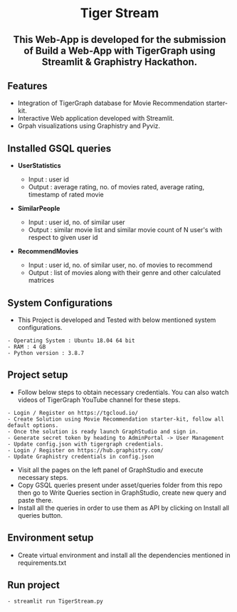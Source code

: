 <h1 align="center">Tiger Stream</h1>

<h2 align="center">

This Web-App is developed for the submission of <b>Build a Web-App with TigerGraph using Streamlit & Graphistry</b> <a style='text-decoration:none' target=_blank href=https://tigergraph-web-app-hack.devpost.com/>Hackathon</a>.

## Features

- Integration of TigerGraph database for Movie Recommendation starter-kit.
- Interactive Web application developed with Streamlit.
- Grpah visualizations using Graphistry and Pyviz.

## Installed GSQL queries

- <b>UserStatistics</b>
	- Input : user id
	- Output : average rating, no. of movies rated, average rating, timestamp of rated movie

- <b>SimilarPeople</b>
	- Input : user id, no. of similar user
	- Output : similar movie list and similar movie count of N user's with respect to given user id

- <b>RecommendMovies</b>
	- Input : user id, no. of similar user, no. of movies to recommend
	- Output : list of movies along with their genre and other calculated matrices

## System Configurations

- This Project is developed and Tested with below mentioned system configurations.

```
- Operating System : Ubuntu 18.04 64 bit
- RAM : 4 GB
- Python version : 3.8.7
```

## Project setup

- Follow below steps to obtain necessary credentials. You can also watch videos of TigerGraph YouTube channel for these steps. 

```
- Login / Register on https://tgcloud.io/
- Create Solution using Movie Recommendation starter-kit, follow all default options.
- Once the solution is ready launch GraphStudio and sign in. 
- Generate secret token by heading to AdminPortal -> User Management
- Update config.json with tigergraph credentials.
- Login / Register on https://hub.graphistry.com/
- Update Graphistry credentials in config.json
```

- Visit all the pages on the left panel of GraphStudio and execute necessary steps.
- Copy GSQL queries present under asset/queries folder from this repo then go to Write Queries section in GraphStudio, create new query and paste there.
- Install all the queries in order to use them as API by clicking on Install all queries button.

## Environment setup

- Create virtual environment and install all the dependencies mentioned in requirements.txt

## Run project

```
- streamlit run TigerStream.py
```
